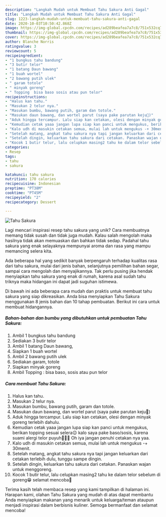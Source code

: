 ```yaml
---
description: "Langkah Mudah untuk Membuat Tahu Sakura Anti Gagal"
title: "Langkah Mudah untuk Membuat Tahu Sakura Anti Gagal"
slug: 1223-langkah-mudah-untuk-membuat-tahu-sakura-anti-gagal
date: 2020-10-03T10:50:42.868Z
image: https://img-global.cpcdn.com/recipes/ad289beafea7a7c8/751x532cq70/tahu-sakura-foto-resep-utama.jpg
thumbnail: https://img-global.cpcdn.com/recipes/ad289beafea7a7c8/751x532cq70/tahu-sakura-foto-resep-utama.jpg
cover: https://img-global.cpcdn.com/recipes/ad289beafea7a7c8/751x532cq70/tahu-sakura-foto-resep-utama.jpg
author: Blanche Norris
ratingvalue: 3
reviewcount: 5
recipeingredient:
- "1 bungkus tahu bandung"
- "3 butir telor"
- "1 batang Daun bawang"
- "1 buah wortel"
- "2 bawang putih ulek"
- " garam totole"
- " minyak goreng"
- " Topping  bisa baso sosis atau pun telor"
recipeinstructions:
- "Halus kan tahu."
- "Masukan 2 telur nya."
- "Masukan bumbu, bawang putih, garam dan totole."
- "Masukan daun bawang, dan wortel parut (saya pake parutan keju🤭)"
- "Aduk hingga tercampur. Lalu siap kan cetakan, olesi dengan minyak goreng terlebih dahulu."
- "Kemudian cetak yaaa jangan lupa siap kan panci untuk mengukus, berikan topping sesuai selera😉 kalo saya pake baso/sosis, karena suami alergi telor puyuh🤦🏻‍♀️ Oh iya jangan penuhi cetakan nya yaa."
- "Kalo udh di masukin cetakan semua, mulai lah untuk mengukus -+ 30menit."
- "Setelah matang, angkat tahu sakura nya tapi jangan keluarkan dari cetakan terlebih dulu, tunggu sampe dingin."
- "Setelah dingin, keluarkan tahu sakura dari cetakan. Panaskan wajan untuk menggoreng."
- "Kocok 1 butir telur, lalu celupkan masing2 tahu ke dalam telor sebelum di goreng😁 selamat mencoba💐"
categories:
- Resep
tags:
- tahu
- sakura

katakunci: tahu sakura 
nutrition: 170 calories
recipecuisine: Indonesian
preptime: "PT38M"
cooktime: "PT45M"
recipeyield: "2"
recipecategory: Dessert

---
```



![Tahu Sakura](https://img-global.cpcdn.com/recipes/ad289beafea7a7c8/751x532cq70/tahu-sakura-foto-resep-utama.jpg)

Lagi mencari inspirasi resep tahu sakura yang unik? Cara membuatnya memang tidak susah dan tidak juga mudah. Kalau salah mengolah maka hasilnya tidak akan memuaskan dan bahkan tidak sedap. Padahal tahu sakura yang enak selayaknya mempunyai aroma dan rasa yang mampu memancing selera kita.

Ada beberapa hal yang sedikit banyak berpengaruh terhadap kualitas rasa dari tahu sakura, mulai dari jenis bahan, selanjutnya pemilihan bahan segar, sampai cara mengolah dan menyajikannya. Tak perlu pusing jika hendak menyiapkan tahu sakura yang enak di rumah, karena asal sudah tahu triknya maka hidangan ini dapat jadi suguhan istimewa.




Di bawah ini ada beberapa cara mudah dan praktis untuk membuat tahu sakura yang siap dikreasikan. Anda bisa menyiapkan Tahu Sakura menggunakan 8 jenis bahan dan 10 tahap pembuatan. Berikut ini cara untuk membuat hidangannya.

<!--inarticleads1-->

##### Bahan-bahan dan bumbu yang dibutuhkan untuk pembuatan Tahu Sakura:

1. Ambil 1 bungkus tahu bandung
1. Sediakan 3 butir telor
1. Ambil 1 batang Daun bawang,
1. Siapkan 1 buah wortel
1. Ambil 2 bawang putih ulek
1. Sediakan  garam, totole
1. Siapkan  minyak goreng
1. Ambil  Topping : bisa baso, sosis atau pun telor




<!--inarticleads2-->

##### Cara membuat Tahu Sakura:

1. Halus kan tahu.
1. Masukan 2 telur nya.
1. Masukan bumbu, bawang putih, garam dan totole.
1. Masukan daun bawang, dan wortel parut (saya pake parutan keju🤭)
1. Aduk hingga tercampur. Lalu siap kan cetakan, olesi dengan minyak goreng terlebih dahulu.
1. Kemudian cetak yaaa jangan lupa siap kan panci untuk mengukus, berikan topping sesuai selera😉 kalo saya pake baso/sosis, karena suami alergi telor puyuh🤦🏻‍♀️ Oh iya jangan penuhi cetakan nya yaa.
1. Kalo udh di masukin cetakan semua, mulai lah untuk mengukus -+ 30menit.
1. Setelah matang, angkat tahu sakura nya tapi jangan keluarkan dari cetakan terlebih dulu, tunggu sampe dingin.
1. Setelah dingin, keluarkan tahu sakura dari cetakan. Panaskan wajan untuk menggoreng.
1. Kocok 1 butir telur, lalu celupkan masing2 tahu ke dalam telor sebelum di goreng😁 selamat mencoba💐




Terima kasih telah membaca resep yang kami tampilkan di halaman ini. Harapan kami, olahan Tahu Sakura yang mudah di atas dapat membantu Anda menyiapkan makanan yang menarik untuk keluarga/teman ataupun menjadi inspirasi dalam berbisnis kuliner. Semoga bermanfaat dan selamat mencoba!
